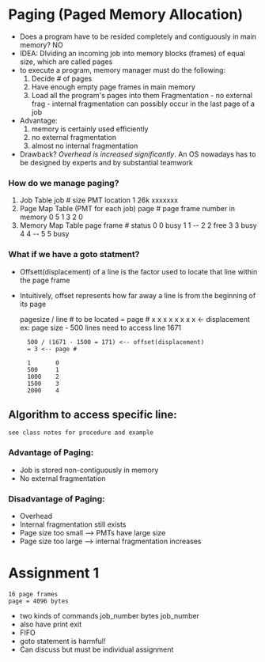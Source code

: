 # Paging (Paged Memory Allocation)
* Does a program have to be resided completely and contiguously in main memory? NO
* IDEA: DIviding an incoming job into memory blocks (frames) of equal size, which are called pages
* to execute a program, memory manager must do the following:
    1. Decide # of pages
    2. Have enough empty page frames in main memory
    3. Load all the program's pages into them
        Fragmentation 
            - no external frag
            - internal fragmentation can possibly occur in the last page of a job
* Advantage:
    1. memory is certainly used efficiently
    2. no external fragmentation
    3. almost no internal fragmentation
* Drawback? *Overhead is increased significantly*. An OS nowadays has to be designed by experts and by substantial teamwork
### How do we manage paging?
1. Job Table
    job #       size        PMT location
    1           26k             xxxxxxx
2. Page Map Table (PMT for each job)
    page #      page frame number in memory
    0                   5
    1                   3
    2                   0  
3. Memory Map Table
    page frame #         status
0       0                 busy
1       1                 --
2       2                 free
3       3                 busy
4       4                 --
5       5                 busy

### What if we have a goto statment?
* Offsett(displacement) of a line is the factor used to locate that line within the page frame
* Intuitively, offset represents how far away a line is from the beginning of its page

    pagesize / line # to be located = page #
                    x x x x 
                      x x x x <- displacement
    ex: page size - 500 lines
        need to access line 1671

        500 / (1671 - 1500 = 171) <-- offset(displacement)
        = 3 <-- page # 

        1       0
        500     1   
        1000    2
        1500    3
        2000    4
## Algorithm to access specific line:
    see class notes for procedure and example

### Advantage of Paging:
* Job is stored non-contiguously in memory
* No external fragmentation
### Disadvantage of Paging:
* Overhead
* Internal fragmentation still exists
* Page size too small --> PMTs have large size
* Page size too large --> internal fragmentation increases


# Assignment 1
    16 page frames
    page = 4096 bytes
* two kinds of commands
    job_number bytes
    job_number
* also have 
    print
    exit
* FIFO
* goto statement is harmful!
* Can discuss but must be individual assignment

